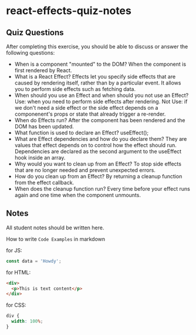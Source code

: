 # react-effects-quiz-notes

## Quiz Questions

After completing this exercise, you should be able to discuss or answer the following questions:

- When is a component "mounted" to the DOM?
  When the component is first rendered by React.
- What is a React Effect?
  Effects let you specify side effects that are caused by rendering itself, rather than by a particular event. It allows you to perform side effects such as fetching data.
- When should you use an Effect and when should you not use an Effect?
  Use: when you need to perform side effects after rendering.
  Not Use: if we don't need a side effect or the side effect depends on a componenent's props or state that already trigger a re-render.
- When do Effects run?
  After the component has been rendered and the DOM has been updated.
- What function is used to declare an Effect?
  useEffect();
- What are Effect dependencies and how do you declare them?
  They are values that effect depends on to control how the effect should run. Dependencies are declared as the second argument to the useEffect hook inside an array.
- Why would you want to clean up from an Effect?
  To stop side effects that are no longer needed and prevent unexpected errors.
- How do you clean up from an Effect?
  By returning a cleanup function from the effect callback.
- When does the cleanup function run?
  Every time before your effect runs again and one time when the component unmounts.

## Notes

All student notes should be written here.

How to write `Code Examples` in markdown

for JS:

```javascript
const data = 'Howdy';
```

for HTML:

```html
<div>
  <p>This is text content</p>
</div>
```

for CSS:

```css
div {
  width: 100%;
}
```

